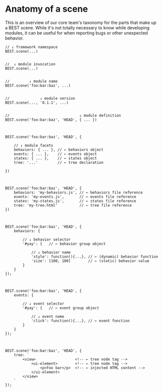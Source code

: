 # Anatomy of a scene

This is an overview of our core team's taxonomy for the parts that make up a BEST scene. While it's not totally necessary to know while developing modules, it can be useful for when reporting bugs or other unexpected behavior.


    // ↓ framework namespace
    BEST.scene(...)


    //  ↓ module invocation
    BEST.scene(...)


    //         ↓ module name
    BEST.scene('foo:bar:baz', ...)


    //              ↓ module version
    BEST.scene(..., '0.1.1', ...)


    //                                ↓ module definition
    BEST.scene('foo:bar:baz', 'HEAD', { ... })



    BEST.scene('foo:bar:baz', 'HEAD', {

        // ↓ module facets
        behaviors: { ... }, // ← behaviors object
        events: { ... },    // ← events object
        states: { ... },    // ← states object
        tree: '...'         // ← tree declaration

    })



    BEST.scene('foo:bar:baz', 'HEAD', {
        behaviors: 'my-behaviors.js', // ← behaviors file reference
        events: 'my-events.js',       // ← events file reference
        states: 'my-states.js',       // ← states file reference
        tree: 'my-tree.html'          // ← tree file reference
    })



    BEST.scene('foo:bar:baz', 'HEAD', {
        behaviors: {

            // ↓ behavior selector
            '#yay': {   // ← behavior group object

                // ↓ behavior name
                'style': function(){...}, // ← (dynamic) behavior function
                'size': [100, 100]        // ← (static) behavior value
            }
        }
    });



    BEST.scene('foo:bar:baz', 'HEAD', {
        events: {

            // ↓ event selector
            '#yay': {   // ← event group object

                // ↓ event name
                'click': function(){...}, // ← event function
            }
        }
    });



    BEST.scene('foo:bar:baz', 'HEAD', {
        tree: `
            <view>                  <!-- ← tree node tag -->
                <ui-element>        <!-- ← tree node tag -->
                    <p>Foo bar</p>  <!-- ← injected HTML content -->
                </ui-element>
            </view>
        `
    });
